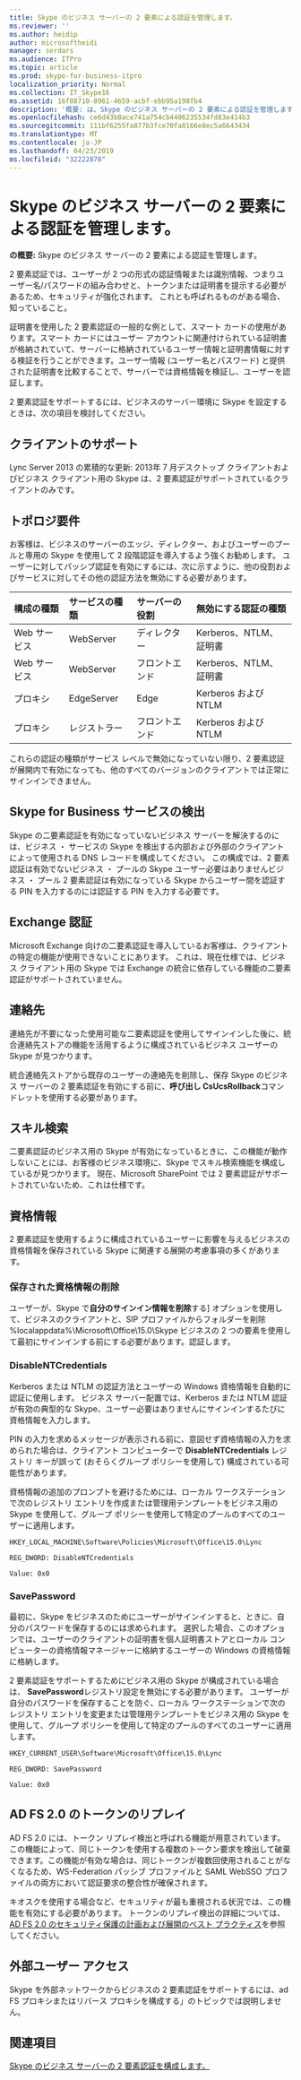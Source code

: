```yaml
---
title: Skype のビジネス サーバーの 2 要素による認証を管理します。
ms.reviewer: ''
ms.author: heidip
author: microsoftheidi
manager: serdars
ms.audience: ITPro
ms.topic: article
ms.prod: skype-for-business-itpro
localization_priority: Normal
ms.collection: IT_Skype16
ms.assetid: 16f08710-8961-4659-acbf-ebb95a198fb4
description: '概要: は、Skype のビジネス サーバーの 2 要素による認証を管理します。'
ms.openlocfilehash: ce6d43b8ace741a754cb4406235534fd83e414b3
ms.sourcegitcommit: 111bf6255fa877b3fce70fa8166e8ec5a6643434
ms.translationtype: MT
ms.contentlocale: ja-JP
ms.lasthandoff: 04/23/2019
ms.locfileid: "32222878"
---
```

# <a name="manage-two-factor-authentication-in-skype-for-business-server"></a>Skype のビジネス サーバーの 2 要素による認証を管理します。
 
**の概要:** Skype のビジネス サーバーの 2 要素による認証を管理します。
  
2 要素認証では、ユーザーが 2 つの形式の認証情報または識別情報、つまりユーザー名/パスワードの組み合わせと、トークンまたは証明書を提示する必要があるため、セキュリティが強化されます。 これとも呼ばれるものがある場合、知っていること。 
  
証明書を使用した 2 要素認証の一般的な例として、スマート カードの使用があります。スマート カードにはユーザー アカウントに関連付けられている証明書が格納されていて、サーバーに格納されているユーザー情報と証明書情報に対する検証を行うことができます。ユーザー情報 (ユーザー名とパスワード) と提供された証明書を比較することで、サーバーでは資格情報を検証し、ユーザーを認証します。
  
2 要素認証をサポートするには、ビジネスのサーバー環境に Skype を設定するときは、次の項目を検討してください。
  
## <a name="client-support"></a>クライアントのサポート

Lync Server 2013 の累積的な更新: 2013年 7 月デスクトップ クライアントおよびビジネス クライアント用の Skype は、2 要素認証がサポートされているクライアントのみです。
  
## <a name="topology-requirements"></a>トポロジ要件

お客様は、ビジネスのサーバーのエッジ、ディレクター、およびユーザーのプールと専用の Skype を使用して 2 段階認証を導入するよう強くお勧めします。 ユーザーに対してパッシブ認証を有効にするには、次に示すように、他の役割およびサービスに対してその他の認証方法を無効にする必要があります。
  
|**構成の種類**|**サービスの種類**|**サーバーの役割**|**無効にする認証の種類**|
|:-----|:-----|:-----|:-----|
|Web サービス  <br/> |WebServer  <br/> |ディレクター  <br/> |Kerberos、NTLM、証明書  <br/> |
|Web サービス  <br/> |WebServer  <br/> |フロントエンド  <br/> |Kerberos、NTLM、証明書  <br/> |
|プロキシ  <br/> |EdgeServer  <br/> |Edge  <br/> |Kerberos および NTLM  <br/> |
|プロキシ  <br/> |レジストラー  <br/> |フロントエンド  <br/> |Kerberos および NTLM  <br/> |
   
これらの認証の種類がサービス レベルで無効になっていない限り、2 要素認証が展開内で有効になっても、他のすべてのバージョンのクライアントでは正常にサインインできません。
  
## <a name="skype-for-business-service-discovery"></a>Skype for Business サービスの検出

Skype の二要素認証を有効になっていないビジネス サーバーを解決するのには、ビジネス ・ サービスの Skype を検出する内部および外部のクライアントによって使用される DNS レコードを構成してください。 この構成では、2 要素認証は有効でないビジネス ・ プールの Skype ユーザー必要はありませんビジネス ・ プール 2 要素認証は有効になっている Skype からユーザー間を認証する PIN を入力するのには認証する PIN を入力する必要です。
  
## <a name="exchange-authentication"></a>Exchange 認証

Microsoft Exchange 向けの二要素認証を導入しているお客様は、クライアントの特定の機能が使用できないことにあります。 これは、現在仕様では、ビジネス クライアント用の Skype では Exchange の統合に依存している機能の二要素認証がサポートされていません。
  
## <a name="contacts"></a>連絡先

連絡先が不要になった使用可能な二要素認証を使用してサインインした後に、統合連絡先ストアの機能を活用するように構成されているビジネス ユーザーの Skype が見つかります。
  
統合連絡先ストアから既存のユーザーの連絡先を削除し、保存 Skype のビジネス サーバーの 2 要素認証を有効にする前に、**呼び出し CsUcsRollback**コマンドレットを使用する必要があります。
  
## <a name="skill-search"></a>スキル検索

二要素認証のビジネス用の Skype が有効になっているときに、この機能が動作しないことには、お客様のビジネス環境に、Skype でスキル検索機能を構成しているが見つかります。 現在、Microsoft SharePoint では 2 要素認証がサポートされていないため、これは仕様です。
  
## <a name="credentials"></a>資格情報

2 要素認証を使用するように構成されているユーザーに影響を与えるビジネスの資格情報を保存されている Skype に関連する展開の考慮事項の多くがあります。
  
### <a name="deleting-saved-credentials"></a>保存された資格情報の削除

ユーザーが、Skype で**自分のサインイン情報を削除**する] オプションを使用して、ビジネスのクライアントと、SIP プロファイルからフォルダーを削除 %localappdata%\Microsoft\Office\15.0\Skype ビジネスの 2 つの要素を使用して最初にサインインする前にする必要があります。認証します。
  
### <a name="disablentcredentials"></a>DisableNTCredentials

Kerberos または NTLM の認証方法とユーザーの Windows 資格情報を自動的に認証に使用します。 ビジネス サーバー配置では、Kerberos または NTLM 認証が有効の典型的な Skype、ユーザー必要はありませんにサインインするたびに資格情報を入力します。
  
PIN の入力を求めるメッセージが表示される前に、意図せず資格情報の入力を求められた場合は、クライアント コンピューターで **DisableNTCredentials** レジストリ キーが誤って (おそらくグループ ポリシーを使用して) 構成されている可能性があります。
  
資格情報の追加のプロンプトを避けるためには、ローカル ワークステーションで次のレジストリ エントリを作成または管理用テンプレートをビジネス用の Skype を使用して、グループ ポリシーを使用して特定のプールのすべてのユーザーに適用します。
  
    HKEY_LOCAL_MACHINE\Software\Policies\Microsoft\Office\15.0\Lync
  
    REG_DWORD: DisableNTCredentials
  
    Value: 0x0
  
### <a name="savepassword"></a>SavePassword

最初に、Skype をビジネスのためにユーザーがサインインすると、ときに、自分のパスワードを保存するのには求められます。 選択した場合、このオプションでは、ユーザーのクライアントの証明書を個人証明書ストアとローカル コンピューターの資格情報マネージャーに格納するユーザーの Windows の資格情報に格納します。
  
2 要素認証をサポートするためにビジネス用の Skype が構成されている場合は、 **SavePassword**レジストリ設定を無効にする必要があります。 ユーザーが自分のパスワードを保存することを防ぐ、ローカル ワークステーションで次のレジストリ エントリを変更または管理用テンプレートをビジネス用の Skype を使用して、グループ ポリシーを使用して特定のプールのすべてのユーザーに適用します。
  
    HKEY_CURRENT_USER\Software\Microsoft\Office\15.0\Lync
  
    REG_DWORD: SavePassword
  
    Value: 0x0
  
## <a name="ad-fs-20-token-replay"></a>AD FS 2.0 のトークンのリプレイ

AD FS 2.0 には、トークン リプレイ検出と呼ばれる機能が用意されています。この機能によって、同じトークンを使用する複数のトークン要求を検出して破棄できます。この機能が有効な場合は、同じトークンが複数回使用されることがなくなるため、WS-Federation パッシブ プロファイルと SAML WebSSO プロファイルの両方において認証要求の整合性が確保されます。
  
キオスクを使用する場合など、セキュリティが最も重視される状況では、この機能を有効にする必要があります。 トークンのリプレイ検出の詳細については、 [AD FS 2.0 のセキュリティ保護の計画および展開のベスト プラクティス](https://go.microsoft.com/fwlink/p/?LinkId=309215)を参照してください。
  
## <a name="external-user-access"></a>外部ユーザー アクセス

Skype を外部ネットワークからビジネスの 2 要素認証をサポートするには、ad FS プロキシまたはリバース プロキシを構成する」のトピックでは説明しません。
  
## <a name="see-also"></a>関連項目

[Skype のビジネス サーバーの 2 要素認証を構成します。](configure-two-factor.md)
  
